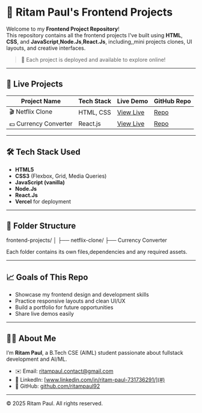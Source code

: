 # 🎨 Ritam Paul's Frontend Projects

Welcome to my **Frontend Project Repository**!  
This repository contains all the frontend projects I've built using **HTML**, **CSS**, and **JavaScript**,**Node.Js**,**React.Js**, including,,mini projects clones, UI layouts, and creative interfaces.

> 🔗 Each project is deployed and available to explore online!

---

## 🚀 Live Projects

| Project Name        | Tech Stack           | Live Demo                                       | GitHub Repo |
|---------------------|----------------------|--------------------------------------------------|-------------|
| 🎬 Netflix Clone     | HTML, CSS            | [View Live](https://netclo1.vercel.app)         | [Repo](https://github.com/ritampaul192/FrontEnd_Projects/tree/main/Netflix%20Clone%20Using%20HTML%20%26%20CSS) |
| 💵 Currency Converter     | React.js            | [View Live](https://curcal01.vercel.app/)         | [Repo](https://github.com/ritampaul192/FrontEnd_Projects) |

---

## 🛠️ Tech Stack Used

- **HTML5**
- **CSS3** (Flexbox, Grid, Media Queries)
- **JavaScript (vanilla)**
- **Node.Js**
- **React.Js**
- **Vercel** for deployment

---

## 📁 Folder Structure

frontend-projects/
│
├── netflix-clone/
├── Currency Converter

Each folder contains its own files,dependencies and any required assets.

---

## 📈 Goals of This Repo

- Showcase my frontend design and development skills
- Practice responsive layouts and clean UI/UX
- Build a portfolio for future opportunities
- Share live demos easily

---

## 🙋‍♂️ About Me

I’m **Ritam Paul**, a B.Tech CSE (AIML) student passionate about fullstack development and AI/ML.
- ✉️ Email: ritampaul.contact@gmail.com 
- 💼 LinkedIn: [www.linkedin.com/in/ritam-paul-731736291/](#)  
- 📂 GitHub: [github.com/ritampaul92](#)

---


© 2025 Ritam Paul. All rights reserved.
